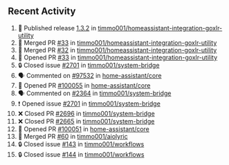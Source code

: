 ## Recent Activity

<!--START_SECTION:activity-->
1. 🚀 Published release [1.3.2](https://github.com/1.3.2) in [timmo001/homeassistant-integration-goxlr-utility](https://github.com/timmo001/homeassistant-integration-goxlr-utility)
2. 🎉 Merged PR [#33](https://github.com/timmo001/homeassistant-integration-goxlr-utility/pull/33) in [timmo001/homeassistant-integration-goxlr-utility](https://github.com/timmo001/homeassistant-integration-goxlr-utility)
3. 🎉 Merged PR [#32](https://github.com/timmo001/homeassistant-integration-goxlr-utility/pull/32) in [timmo001/homeassistant-integration-goxlr-utility](https://github.com/timmo001/homeassistant-integration-goxlr-utility)
4. 💪 Opened PR [#33](https://github.com/timmo001/homeassistant-integration-goxlr-utility/pull/33) in [timmo001/homeassistant-integration-goxlr-utility](https://github.com/timmo001/homeassistant-integration-goxlr-utility)
5. 🔒 Closed issue [#2701](https://github.com/timmo001/system-bridge/issues/2701) in [timmo001/system-bridge](https://github.com/timmo001/system-bridge)
6. 🗣 Commented on [#97532](https://github.com/home-assistant/core/issues/97532) in [home-assistant/core](https://github.com/home-assistant/core)
7. 💪 Opened PR [#100055](https://github.com/home-assistant/core/pull/100055) in [home-assistant/core](https://github.com/home-assistant/core)
8. 🗣 Commented on [#2364](https://github.com/timmo001/system-bridge/issues/2364) in [timmo001/system-bridge](https://github.com/timmo001/system-bridge)
9. ❗ Opened issue [#2701](https://github.com/timmo001/system-bridge/issues/2701) in [timmo001/system-bridge](https://github.com/timmo001/system-bridge)
10. ❌ Closed PR [#2696](https://github.com/timmo001/system-bridge/pull/2696) in [timmo001/system-bridge](https://github.com/timmo001/system-bridge)
11. ❌ Closed PR [#2665](https://github.com/timmo001/system-bridge/pull/2665) in [timmo001/system-bridge](https://github.com/timmo001/system-bridge)
12. 💪 Opened PR [#100051](https://github.com/home-assistant/core/pull/100051) in [home-assistant/core](https://github.com/home-assistant/core)
13. 🎉 Merged PR [#60](https://github.com/timmo001/aiolyric/pull/60) in [timmo001/aiolyric](https://github.com/timmo001/aiolyric)
14. 🔒 Closed issue [#143](https://github.com/timmo001/workflows/issues/143) in [timmo001/workflows](https://github.com/timmo001/workflows)
15. 🔒 Closed issue [#144](https://github.com/timmo001/workflows/issues/144) in [timmo001/workflows](https://github.com/timmo001/workflows)
<!--END_SECTION:activity-->
